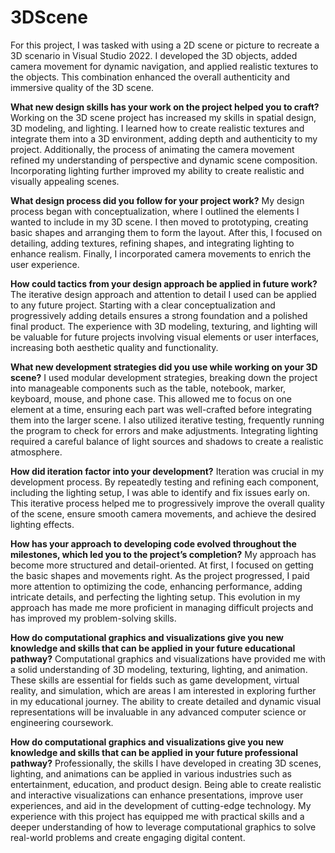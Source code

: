 # 3DScene
For this project, I was tasked with using a 2D scene or picture to recreate a 3D scenario in Visual Studio 2022. I developed the 3D objects, added camera movement for dynamic navigation, and applied realistic textures to the objects. This combination enhanced the overall authenticity and immersive quality of the 3D scene.

  **What new design skills has your work on the project helped you to craft?**
  Working on the 3D scene project has increased my skills in spatial design, 3D modeling, and lighting. I learned how to create realistic textures and integrate them into a 3D environment, adding depth and authenticity to my project. Additionally, the process of animating the camera movement refined my understanding of perspective and dynamic scene composition.         Incorporating lighting further improved my ability to create realistic and visually appealing scenes.

  **What design process did you follow for your project work?**
  My design process began with conceptualization, where I outlined the elements I wanted to include in my 3D scene. I then moved to prototyping, creating basic shapes and arranging them to form the layout. After this, I focused on detailing, adding textures, refining shapes, and integrating lighting to enhance realism. Finally, I incorporated camera movements to        enrich the user experience.

  **How could tactics from your design approach be applied in future work?**
  The iterative design approach and attention to detail I used can be applied to any future project. Starting with a clear conceptualization and progressively adding details ensures a strong foundation and a polished final product. The experience with 3D modeling, texturing, and lighting will be valuable for future projects involving visual elements or user  interfaces, increasing both aesthetic quality and functionality.

  **What new development strategies did you use while working on your 3D scene?**
  I used modular development strategies, breaking down the project into manageable components such as the table, notebook, marker, keyboard, mouse, and phone case. This allowed me to focus on one element at a time, ensuring each part was well-crafted before integrating them into the larger scene. I also utilized iterative testing, frequently running the program 
  to check for errors and make adjustments. Integrating lighting required a careful balance of light sources and shadows to create a realistic atmosphere.

  **How did iteration factor into your development?**
  Iteration was crucial in my development process. By repeatedly testing and refining each component, including the lighting setup, I was able to identify and fix issues early on. This iterative process helped me to progressively improve the overall quality of the scene, ensure smooth camera movements, and achieve the desired lighting effects.

  **How has your approach to developing code evolved throughout the milestones, which led you to the project’s completion?**
  My approach has become more structured and detail-oriented. At first, I focused on getting the basic shapes and movements right. As the project progressed, I paid more attention to optimizing the code, enhancing performance, adding intricate details, and perfecting the lighting setup. This evolution in my approach has made me more proficient in managing difficult 
  projects and has improved my problem-solving skills.

  **How do computational graphics and visualizations give you new knowledge and skills that can be applied in your future educational pathway?**
    Computational graphics and visualizations have provided me with a solid understanding of 3D modeling, texturing, lighting, and animation. These skills are essential for fields such as game development, virtual reality, and simulation, which are areas I am interested in exploring further in my educational journey. The ability to create detailed and dynamic             visual representations will be invaluable in any advanced computer science or engineering coursework.

  **How do computational graphics and visualizations give you new knowledge and skills that can be applied in your future professional pathway?**
      Professionally, the skills I have developed in creating 3D scenes, lighting, and animations can be applied in various industries such as entertainment, education, and product design. Being able to create realistic and interactive visualizations can enhance presentations, improve user experiences, and aid in the development of cutting-edge technology. My               experience with this project has equipped me with practical skills and a deeper understanding of how to leverage computational graphics to solve real-world problems and create engaging digital content.

